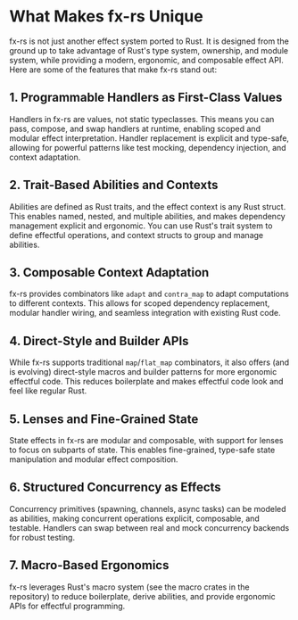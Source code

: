 # What Makes fx-rs Unique

fx-rs is not just another effect system ported to Rust. It is designed from the ground up to take advantage of Rust's type system, ownership, and module system, while providing a modern, ergonomic, and composable effect API. Here are some of the features that make fx-rs stand out:

## 1. Programmable Handlers as First-Class Values

Handlers in fx-rs are values, not static typeclasses. This means you can pass, compose, and swap handlers at runtime, enabling scoped and modular effect interpretation. Handler replacement is explicit and type-safe, allowing for powerful patterns like test mocking, dependency injection, and context adaptation.

## 2. Trait-Based Abilities and Contexts

Abilities are defined as Rust traits, and the effect context is any Rust struct. This enables named, nested, and multiple abilities, and makes dependency management explicit and ergonomic. You can use Rust's trait system to define effectful operations, and context structs to group and manage abilities.

## 3. Composable Context Adaptation

fx-rs provides combinators like `adapt` and `contra_map` to adapt computations to different contexts. This allows for scoped dependency replacement, modular handler wiring, and seamless integration with existing Rust code.

## 4. Direct-Style and Builder APIs

While fx-rs supports traditional `map`/`flat_map` combinators, it also offers (and is evolving) direct-style macros and builder patterns for more ergonomic effectful code. This reduces boilerplate and makes effectful code look and feel like regular Rust.

## 5. Lenses and Fine-Grained State

State effects in fx-rs are modular and composable, with support for lenses to focus on subparts of state. This enables fine-grained, type-safe state manipulation and modular effect composition.

## 6. Structured Concurrency as Effects

Concurrency primitives (spawning, channels, async tasks) can be modeled as abilities, making concurrent operations explicit, composable, and testable. Handlers can swap between real and mock concurrency backends for robust testing.

## 7. Macro-Based Ergonomics

fx-rs leverages Rust's macro system (see the macro crates in the repository) to reduce boilerplate, derive abilities, and provide ergonomic APIs for effectful programming.
